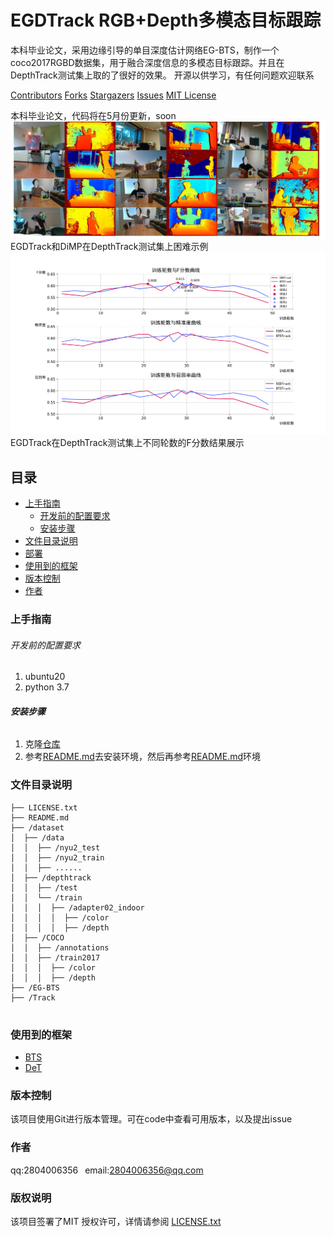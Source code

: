 # EGDTrack  RGB+Depth多模态目标跟踪

本科毕业论文，采用边缘引导的单目深度估计网络EG-BTS，制作一个coco2017RGBD数据集，用于融合深度信息的多模态目标跟踪。并且在DepthTrack测试集上取的了很好的效果。
开源以供学习，有任何问题欢迎联系

<!-- PROJECT SHIELDS -->

[Contributors][contributors-url]
[Forks][forks-url]
[Stargazers][stars-url]
[Issues][issues-url]
[MIT License][license-url]

本科毕业论文，代码将在5月份更新，soon
![EGDTrack和DiMP在DepthTrack测试集上困难示例](./image/depthtrack_vis.png)
EGDTrack和DiMP在DepthTrack测试集上困难示例
![EGDTrack在DepthTrack测试集上不同轮数的F分数结果展示](./image/depth_trackcocoorin.svg)
EGDTrack在DepthTrack测试集上不同轮数的F分数结果展示

## 目录

- [上手指南](#上手指南)
  - [开发前的配置要求](#开发前的配置要求)
  - [安装步骤](#安装步骤)
- [文件目录说明](#文件目录说明)
- [部署](#部署)
- [使用到的框架](#使用到的框架)
- [版本控制](#版本控制)
- [作者](#作者)

### 上手指南

###### 开发前的配置要求

1. ubuntu20
2. python 3.7

###### **安装步骤**

1. 克隆[仓库](https://github.com/7yzx/EGDTrack)
2. 参考[README.md](Tracker%2FREADME.md)去安装环境，然后再参考[README.md](EG-BTS%2FREADME.md)环境

### 文件目录说明

```
├── LICENSE.txt
├── README.md
├── /dataset
│  ├── /data
│  │  ├── /nyu2_test
│  │  ├── /nyu2_train
│  │  ├── ......
│  ├── /depthtrack
│  │  ├── /test
│  │  └── /train
│  │  │  ├── /adapter02_indoor
│  │  │  │  ├── /color
│  │  │  │  ├── /depth
│  ├── /COCO
│  │  ├── /annotations
│  │  ├── /train2017
│  │  │  ├── /color
│  │  │  ├── /depth
├── /EG-BTS
├── /Track


```

### 使用到的框架

- [BTS](https://github.com/cleinc/bts)
- [DeT](https://github.com/xiaozai/DeT)

### 版本控制

该项目使用Git进行版本管理。可在code中查看可用版本，以及提出issue

### 作者

qq:2804006356      &ensp;email:2804006356@qq.com

### 版权说明

该项目签署了MIT 授权许可，详情请参阅 [LICENSE.txt](https://github.com/7yzx/EGDTrack/blob/master/LICENSE.txt)

<!-- links -->

[//]: #
[//]: #
[//]: #
[//]: #
[//]: #
[//]: #
[//]: #
[//]: #
[//]: #
[//]: #
[//]: #
[//]: #
[//]: #
[//]: #
[//]: #
[//]: #
[//]: #
[//]: #
[//]: #
[//]: #
[//]: #
[//]: #
[//]: #
[your-project-path]: 7yzx/EGDTrack
[contributors-shield]: https://img.shields.io/github/contributors/7yzx/EGDTrack.svg
[contributors-url]: https://github.com/7yzx/EGDTrack/graphs/contributors
[forks-shield]: https://img.shields.io/github/forks/7yzx/EGDTrack.svg?style
[forks-url]: https://github.com/shaojintian/7yzx/EGDTrack/network/members
[stars-shield]: https://img.shields.io/github/stars/7yzx/EGDTrack.svg?style
[stars-url]: https://github.com/7yzx/EGDTrack/stargazers
[issues-shield]: https://img.shields.io/github/issues/7yzx/EGDTrack.svg?style=flat-square
[issues-url]: https://img.shields.io/github/issues/7yzx/EGDTrack.svg
[license-shield]: https://img.shields.io/github/license/7yzx/EGDTrack.svg?style=flat-square
[license-url]: https://github.com/7yzx/EGDTrack/blob/master/LICENSE.txt
[//]: #
[//]: #
